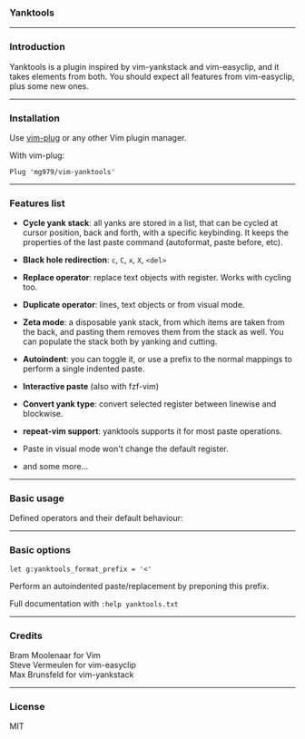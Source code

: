 ### Yanktools

----------------------------------------------------------------------------


### Introduction

Yanktools is a plugin inspired by vim-yankstack and vim-easyclip, and it
takes elements from both. You should expect all features from vim-easyclip,
plus some new ones.

----------------------------------------------------------------------------


### Installation

Use [vim-plug](https://github.com/junegunn/vim-plug) or any other Vim plugin manager.

With vim-plug:

    Plug 'mg979/vim-yanktools'



----------------------------------------------------------------------------


### Features list

* __Cycle yank stack__: all yanks are stored in a list, that can be cycled at
  cursor position, back and forth, with a specific keybinding. It keeps the
  properties of the last paste command (autoformat, paste before, etc).

* __Black hole redirection__: `c`, `C`, `x`, `X`, `<del>`

* __Replace operator__: replace text objects with register. Works with cycling too.

* __Duplicate operator__: lines, text objects or from visual mode.

* __Zeta mode__: a disposable yank stack, from which items are taken from the
  back, and pasting them removes them from the stack as well. You can populate
  the stack both by yanking and cutting.

* __Autoindent__: you can toggle it, or use a prefix to the normal
  mappings to perform a single indented paste.

* __Interactive paste__ (also with fzf-vim)

* __Convert yank type__: convert selected register between linewise and blockwise.

* __repeat-vim support__: yanktools supports it for most paste operations.

* Paste in visual mode won't change the default register.

* and some more...


----------------------------------------------------------------------------


### Basic usage

Defined operators and their default behaviour:

----------------------------------------------------------------------------

### Basic options


	let g:yanktools_format_prefix = '<'

Perform an autoindented paste/replacement by preponing this prefix.


Full documentation with `:help yanktools.txt`

----------------------------------------------------------------------------


### Credits

Bram Moolenaar for Vim  
Steve Vermeulen for vim-easyclip  
Max Brunsfeld for vim-yankstack  


----------------------------------------------------------------------------


### License

MIT
